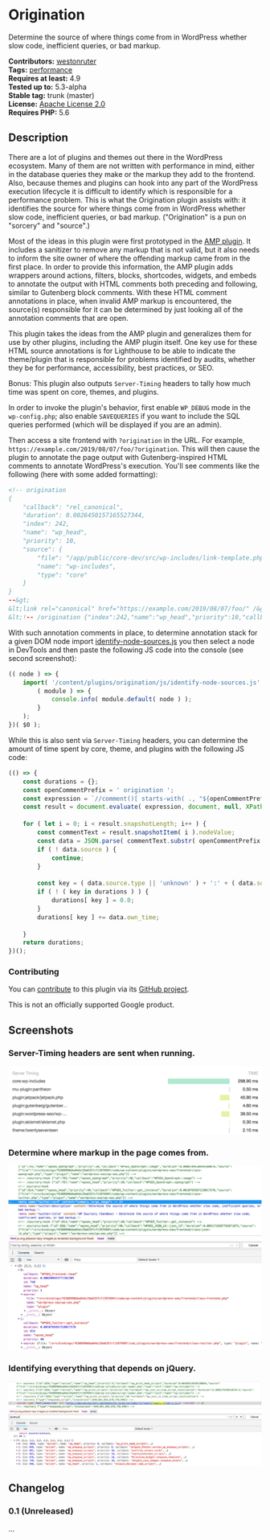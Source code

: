 # Origination

Determine the source of where things come from in WordPress whether slow code, inefficient queries, or bad markup.

**Contributors:** [westonruter](https://profiles.wordpress.org/westonruter)  
**Tags:** [performance](https://wordpress.org/plugins/tags/performance)  
**Requires at least:** 4.9  
**Tested up to:** 5.3-alpha  
**Stable tag:** trunk (master)  
**License:** [Apache License 2.0](https://www.apache.org/licenses/LICENSE-2.0)  
**Requires PHP:** 5.6  

## Description ##

There are a lot of plugins and themes out there in the WordPress ecosystem. Many of them are not written with performance in mind, either in the database queries they make or the markup they add to the frontend. Also, because themes and plugins can hook into any part of the WordPress execution lifecycle it is difficult to identify which is responsible for a performance problem. This is what the Origination plugin assists with: it identifies the source for where things come from in WordPress whether slow code, inefficient queries, or bad markup. ("Origination" is a pun on "sorcery" and "source".)

Most of the ideas in this plugin were first prototyped in the [AMP plugin](https://github.com/ampproject/amp-wp). It includes a sanitizer to remove any markup that is not valid, but it also needs to inform the site owner of where the offending markup came from in the first place. In order to provide this information, the AMP plugin adds wrappers around actions, filters, blocks, shortcodes, widgets, and embeds to annotate the output with HTML comments both preceding and following, similar to Gutenberg block comments. With these HTML comment annotations in place, when invalid AMP markup is encountered, the source(s) responsible for it can be determined by just looking all of the annotation comments that are open.

This plugin takes the ideas from the AMP plugin and generalizes them for use by other plugins, including the AMP plugin itself. One key use for these HTML source annotations is for Lighthouse to be able to indicate the theme/plugin that is responsible for problems identified by audits, whether they be for performance, accessibility, best practices, or SEO.

Bonus: This plugin also outputs `Server-Timing` headers to tally how much time was spent on core, themes, and plugins.

In order to invoke the plugin's behavior, first enable `WP_DEBUG` mode in the `wp-config.php`; also enable `SAVEQUERIES` if you want to include the SQL queries performed (which will be displayed if you are an admin).

Then access a site frontend with `?origination` in the URL. For example, `https://example.com/2019/08/07/foo/?origination`. This will then cause the plugin to annotate the page output with Gutenberg-inspired HTML comments to annotate WordPress's execution. You'll see comments like the following (here with some added formatting):

```html
<!-- origination
{
    "callback": "rel_canonical",
    "duration": 0.0026450157165527344,
    "index": 242,
    "name": "wp_head",
    "priority": 10,
    "source": {
        "file": "/app/public/core-dev/src/wp-includes/link-template.php",
        "name": "wp-includes",
        "type": "core"
    }
}
--&gt;
&lt;link rel="canonical" href="https://example.com/2019/08/07/foo/" /&gt;
&lt;!-- /origination {"index":242,"name":"wp_head","priority":10,"callback":"rel_canonical"} --&gt;
```

With such annotation comments in place, to determine annotation stack for a given DOM node import [identify-node-sources.js](https://github.com/GoogleChromeLabs/wp-origination/blob/master/js/identify-node-sources.js) you then select a node in DevTools and then paste the following JS code into the console (see second screenshot):

```js
(( node ) => {
    import( '/content/plugins/origination/js/identify-node-sources.js' ).then(
        ( module ) => {
            console.info( module.default( node ) );
        }
    );
})( $0 );
```

While this is also sent via `Server-Timing` headers, you can determine the amount of time spent by core, theme, and plugins with the following JS code:

```js
(() => {
    const durations = {};
    const openCommentPrefix = ' origination ';
    const expression = `//comment()[ starts-with( ., "${openCommentPrefix}" ) ]`;
    const result = document.evaluate( expression, document, null, XPathResult.ORDERED_NODE_SNAPSHOT_TYPE, null );

    for ( let i = 0; i < result.snapshotLength; i++ ) {
        const commentText = result.snapshotItem( i ).nodeValue;
        const data = JSON.parse( commentText.substr( openCommentPrefix.length ).replace( /\/$/, '' ) );
        if ( ! data.source ) {
            continue;
        }

        const key = ( data.source.type || 'unknown' ) + ':' + ( data.source.name || 'unknown' );
        if ( ! ( key in durations ) ) {
            durations[ key ] = 0.0;
        }
        durations[ key ] += data.own_time;

    }
    return durations;
})();
```

### Contributing ###

You can [contribute](https://github.com/GoogleChromeLabs/wp-origination/blob/master/contributing.md) to this plugin via its [GitHub project](https://github.com/GoogleChromeLabs/wp-origination).

This is not an officially supported Google product.

## Screenshots ##

### Server-Timing headers are sent when running.

![Server-Timing headers are sent when running.](wp-assets/screenshot-1.png)

### Determine where markup in the page comes from.

![Determine where markup in the page comes from.](wp-assets/screenshot-2.png)

### Identifying everything that depends on jQuery.

![Identifying everything that depends on jQuery.](wp-assets/screenshot-3.png)

## Changelog ##

### 0.1 (Unreleased) ###
...


